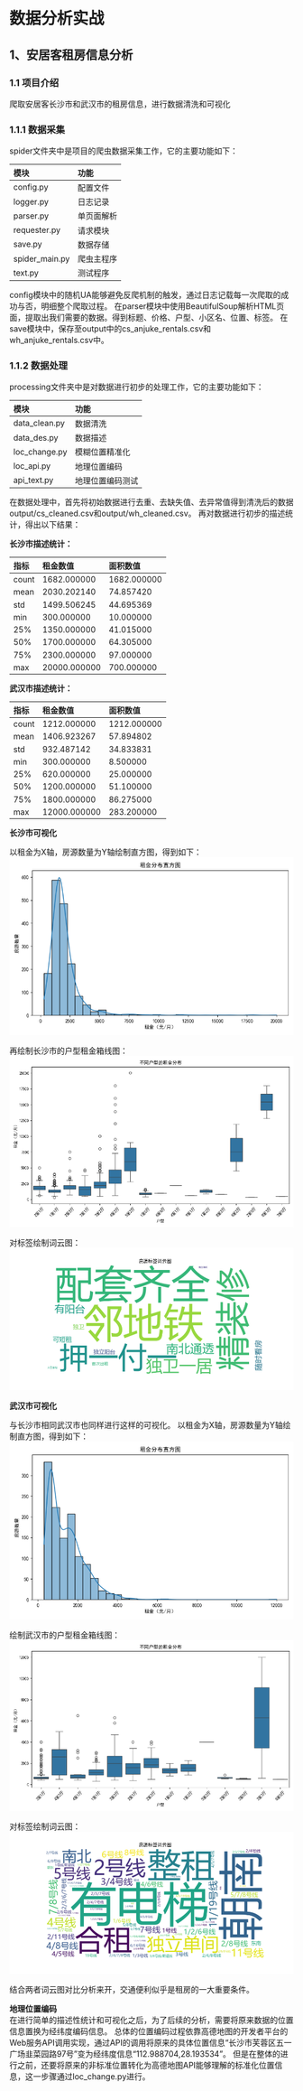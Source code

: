 # 数据分析实战

## 1、安居客租房信息分析

### 1.1 项目介绍

爬取安居客长沙市和武汉市的租房信息，进行数据清洗和可视化<br>

### 1.1.1 数据采集

spider文件夹中是项目的爬虫数据采集工作，它的主要功能如下：

| 模块             | 功能    |
|:---------------|:------|
| config.py      | 配置文件  |
| logger.py      | 日志记录  |
| parser.py      | 单页面解析 |
| requester.py   | 请求模块  |
| save.py        | 数据存储  |
| spider_main.py | 爬虫主程序 |
| text.py        | 测试程序  |

config模块中的随机UA能够避免反爬机制的触发，通过日志记载每一次爬取的成功与否，明细整个爬取过程。
在parser模块中使用BeautifulSoup解析HTML页面，提取出我们需要的数据。得到标题、价格、户型、小区名、位置、标签。
在save模块中，保存至output中的cs_anjuke_rentals.csv和wh_anjuke_rentals.csv中。

### 1.1.2 数据处理

processing文件夹中是对数据进行初步的处理工作，它的主要功能如下：

| 模块            | 功能       |
|:--------------|:---------|
| data_clean.py | 数据清洗     |
| data_des.py   | 数据描述     |
| loc_change.py | 模糊位置精准化  |
| loc_api.py    | 地理位置编码   |
| api_text.py   | 地理位置编码测试 |

在数据处理中，首先将初始数据进行去重、去缺失值、去异常值得到清洗后的数据output/cs_cleaned.csv和output/wh_cleaned.csv。
再对数据进行初步的描述统计，得出以下结果：

**长沙市描述统计：**

| 指标    | 租金数值         | 面积数值        |
|:------|:-------------|:------------|
| count | 1682.000000  | 1682.000000 |
| mean  | 2030.202140  | 74.857420   |
| std   | 1499.506245  | 44.695369   |
| min   | 300.000000   | 10.000000   |
| 25%   | 1350.000000  | 41.015000   |
| 50%   | 1700.000000  | 64.305000   |
| 75%   | 2300.000000  | 97.000000   |
| max   | 20000.000000 | 700.000000  |

**武汉市描述统计：**

| 指标    | 租金数值         | 面积数值        |
|:------|:-------------|:------------|
| count | 1212.000000  | 1212.000000 |
| mean  | 1406.923267  | 57.894802   |
| std   | 932.487142   | 34.833831   |
| min   | 300.000000   | 8.500000    |
| 25%   | 620.000000   | 25.000000   |
| 50%   | 1200.000000  | 51.100000   |
| 75%   | 1800.000000  | 86.275000   |
| max   | 12000.000000 | 283.200000  |

**长沙市可视化**

以租金为X轴，房源数量为Y轴绘制直方图，得到如下：
![长沙市租金分布直方图.png](anjuke/output/长沙市租金分布直方图.png)

再绘制长沙市的户型租金箱线图：
![长沙市户型租金箱线图.png](anjuke/output/长沙市户型租金箱线图.png)

对标签绘制词云图：
![长沙市房源标签词云图](anjuke/output/长沙市房源标签词云图.png)

**武汉市可视化**

与长沙市相同武汉市也同样进行这样的可视化。
以租金为X轴，房源数量为Y轴绘制直方图，得到如下：
![武汉市租金分布直方图.png](anjuke/output/武汉市租金分布直方图.png)

绘制武汉市的户型租金箱线图：
![武汉市户型租金箱线图.png](anjuke/output/武汉市户型租金箱线图.png)

对标签绘制词云图：
![武汉市房源标签词云图](anjuke/output/武汉市房源标签词云图.png)

结合两者词云图对比分析来开，交通便利似乎是租房的一大重要条件。

**地理位置编码**<br>
在进行简单的描述性统计和可视化之后，为了后续的分析，需要将原来数据的位置信息置换为经纬度编码信息。
总体的位置编码过程依靠高德地图的开发者平台的Web服务API调用实现，通过API的调用将原来的具体位置信息“长沙市芙蓉区五一广场韭菜园路97号”变为经纬度信息“112.988704,28.193534”。
但是在整体的进行之前，还要将原来的非标准位置转化为高德地图API能够理解的标准化位置信息，这一步骤通过loc_change.py进行。

